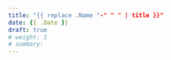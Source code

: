 ```yaml
---
title: "{{ replace .Name "-" " " | title }}"
date: {{ .Date }}
draft: true
# weight: 1
# summary: 
---
```



